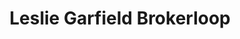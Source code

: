 ---
title: Leslie Garfield Brokerloop
_admin:
    hide: true

_type: rss
_template: brokerloop
_layout: brokerloop
---